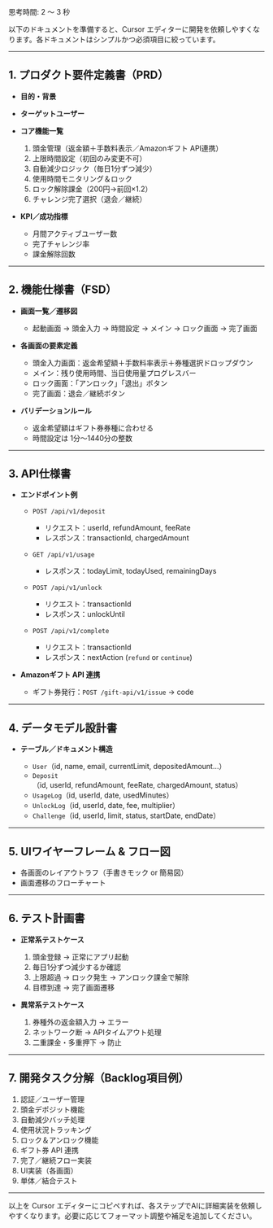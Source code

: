 思考時間: 2 ～ 3 秒


以下のドキュメントを準備すると、Cursor エディターに開発を依頼しやすくなります。各ドキュメントはシンプルかつ必須項目に絞っています。

---

## 1. プロダクト要件定義書（PRD）

* **目的・背景**
* **ターゲットユーザー**
* **コア機能一覧**

  1. 頭金管理（返金額＋手数料表示／Amazonギフト API連携）
  2. 上限時間設定（初回のみ変更不可）
  3. 自動減少ロジック（毎日1分ずつ減少）
  4. 使用時間モニタリング＆ロック
  5. ロック解除課金（200円→前回×1.2）
  6. チャレンジ完了選択（退会／継続）
* **KPI／成功指標**

  * 月間アクティブユーザー数
  * 完了チャレンジ率
  * 課金解除回数

---

## 2. 機能仕様書（FSD）

* **画面一覧／遷移図**

  * 起動画面 → 頭金入力 → 時間設定 → メイン → ロック画面 → 完了画面
* **各画面の要素定義**

  * 頭金入力画面：返金希望額＋手数料率表示＋券種選択ドロップダウン
  * メイン：残り使用時間、当日使用量プログレスバー
  * ロック画面：「アンロック」「退出」ボタン
  * 完了画面：退会／継続ボタン
* **バリデーションルール**

  * 返金希望額はギフト券券種に合わせる
  * 時間設定は 1分～1440分の整数

---

## 3. API仕様書

* **エンドポイント例**

  * `POST /api/v1/deposit`

    * リクエスト：userId, refundAmount, feeRate
    * レスポンス：transactionId, chargedAmount
  * `GET /api/v1/usage`

    * レスポンス：todayLimit, todayUsed, remainingDays
  * `POST /api/v1/unlock`

    * リクエスト：transactionId
    * レスポンス：unlockUntil
  * `POST /api/v1/complete`

    * リクエスト：transactionId
    * レスポンス：nextAction (`refund` or `continue`)
* **Amazonギフト API 連携**

  * ギフト券発行：`POST /gift-api/v1/issue` → code

---

## 4. データモデル設計書

* **テーブル／ドキュメント構造**

  * `User`（id, name, email, currentLimit, depositedAmount…）
  * `Deposit`（id, userId, refundAmount, feeRate, chargedAmount, status）
  * `UsageLog`（id, userId, date, usedMinutes）
  * `UnlockLog`（id, userId, date, fee, multiplier）
  * `Challenge`（id, userId, limit, status, startDate, endDate）

---

## 5. UIワイヤーフレーム & フロー図

* 各画面のレイアウトラフ（手書きモック or 簡易図）
* 画面遷移のフローチャート

---

## 6. テスト計画書

* **正常系テストケース**

  1. 頭金登録 → 正常にアプリ起動
  2. 毎日1分ずつ減少するか確認
  3. 上限超過 → ロック発生 → アンロック課金で解除
  4. 目標到達 → 完了画面遷移
* **異常系テストケース**

  1. 券種外の返金額入力 → エラー
  2. ネットワーク断 → APIタイムアウト処理
  3. 二重課金・多重押下 → 防止

---

## 7. 開発タスク分解（Backlog項目例）

1. 認証／ユーザー管理
2. 頭金デポジット機能
3. 自動減少バッチ処理
4. 使用状況トラッキング
5. ロック＆アンロック機能
6. ギフト券 API 連携
7. 完了／継続フロー実装
8. UI実装（各画面）
9. 単体／結合テスト

---

以上を Cursor エディターにコピペすれば、各ステップでAIに詳細実装を依頼しやすくなります。必要に応じてフォーマット調整や補足を追加してください。
